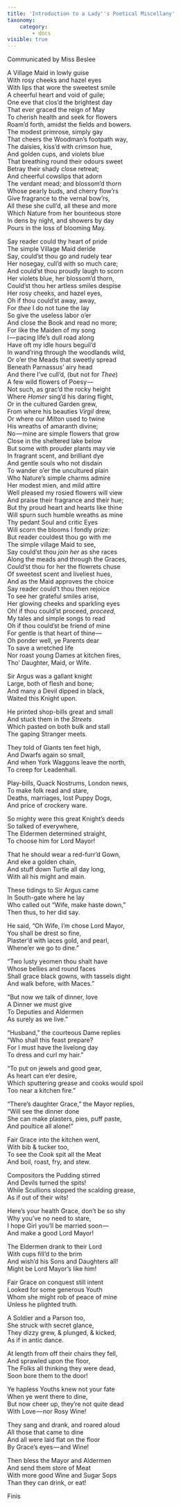 ```yaml
---
title: 'Introduction to a Lady''s Poetical Miscellany'
taxonomy:
    category:
        - docs
visible: true
---
```


<div class="author">Communicated by Miss Beslee</div>

A Village Maid in lowly guise  
With rosy cheeks and hazel eyes  
With lips that wore the sweetest smile  
A cheerful heart and void of guile;  
One eve that clos’d the brightest day  
That ever graced the reign of May  
To cherish health and seek for flowers  
Roam’d forth, amidst the fields and bowers.  
The modest primrose, simply gay  
That cheers the Woodman’s footpath way,  
The daisies, kiss’d with crimson hue,  
And golden cups, and violets blue  
That breathing round their odours sweet  
Betray their shady close retreat;  
And cheerful cowslips that adorn  
The verdant mead; and blossom’d thorn  
Whose pearly buds, and cherry flow’rs  
Give fragrance to the vernal bow’rs,  
All these she cull’d, all these and more  
Which Nature from her bounteous store  
In dens by night, and showers by day  
Pours in the loss of blooming May.  
  
Say reader could thy heart of pride  
The simple Village Maid deride  
Say, could’st thou go and rudely tear  
Her nosegay, cull’d with so much care;  
And could’st thou proudly laugh to scorn  
Her violets blue, her blossom’d thorn,  
Could’st thou her artless smiles despise  
Her rosy cheeks, and hazel eyes,  
Oh if thou could’st away, away,  
For *thee* I do not tune the lay  
So give the useless labor o’er  
And close the Book and read no more;  
For like the Maiden of my song  
I — pacing life’s dull road along  
Have oft my idle hours beguil’d  
In wand’ring through the woodlands wild,  
Or o’er the Meads that sweetly spread  
Beneath Parnassus’ airy head  
And there I’ve cull’d, (but not for *Thee*)  
A few wild flowers of Poesy —   
Not such, as grac’d the rocky height  
Where *Homer* sing’d his daring flight,  
Or in the cultured Garden grew,  
From where his beauties *Virgil* drew,  
Or where our *Milton* used to twine  
His wreaths of amaranth divine;  
No — mine are simple flowers that grow  
Close in the sheltered lake below  
But some with prouder plants may vie  
In fragrant scent, and brilliant dye  
And gentle souls who not disdain  
To wander o’er the uncultured plain  
Who Nature’s simple charms admire  
Her modest mien, and mild attire  
Well pleased my rosied flowers will view  
And praise their fragrance and their hue;  
But thy proud heart and hearts like thine  
Will spurn such humble wreaths as mine  
Thy pedant Soul and critic Eyes  
Will scorn the blooms I fondly prize:  
But reader couldest thou go with me  
The simple village Maid to see,  
Say could’st thou *join her* as she races  
Along the meads and through the Graces,  
Could’st thou for her the flowrets chuse  
Of sweetest scent and liveliest hues,  
And as the Maid approves the choice  
Say reader could’t thou then rejoice  
To see her grateful smiles arise,  
Her glowing cheeks and sparkling eyes  
Oh! if thou could’st proceed, *proceed,*  
My tales and simple songs to read  
Oh if thou could’st be friend of mine  
For gentle is that heart of thine —   
Oh ponder well, ye Parents dear  
To save a wretched life  
Nor roast young Dames at kitchen fires,  
Tho’ Daughter, Maid, or Wife.  
  
Sir Argus was a gallant knight  
Large, both of flesh and bone;  
And many a Devil dipped in black,  
Waited this Knight upon.  
  
He printed shop-bills great and small  
And stuck them in the *Streets*  
Which pasted on both bulk and stall  
The gaping Stranger meets.  
  
They told of Giants ten feet high,  
And Dwarfs again so small,  
And when York Waggons leave the north,  
To creep for Leadenhall.  
  
Play-bills, Quack Nostrums, London news,  
To make folk read and stare,  
Deaths, marriages, lost Puppy Dogs,  
And price of crockery ware.  
  
So mighty were this great Knight’s deeds  
So talked of everywhere,  
The Eldermen determined straight,  
To choose him for Lord Mayor!  
  
That he should wear a red-furr’d Gown,  
And eke a golden chain,  
And stuff down Turtle all day long,  
With all his might and main.  
  
These tidings to Sir Argus came  
In South-gate where he lay  
Who called out “Wife, make haste down,”  
Then thus, to her did say.  
  
He said, “Oh Wife, I’m chose Lord Mayor,  
You shall be drest so fine,  
Plaster’d with laces gold, and pearl,  
Whene’er we go to dine.”  
  
“Two lusty yeomen thou shalt have  
Whose bellies and round faces  
Shall grace black gowns, with tassels dight  
And walk before, with Maces.”  
  
“But now we talk of dinner, love  
A Dinner we must give  
To Deputies and Aldermen  
As surely as we live.”  
  
“Husband,” the courteous Dame replies  
“Who shall this feast prepare?  
For I must have the livelong day  
To dress and curl my hair.”  
  
“To put on jewels and good gear,  
As heart can e’er desire,  
Which sputtering grease and cooks would spoil  
Too near a kitchen fire.”  
  
“There’s daughter Grace,” the Mayor replies,  
“Will see the dinner done  
She can make plasters, pies, puff paste,  
And poultice all alone!”  
  
Fair Grace into the kitchen went,  
With bib & tucker too,  
To see the Cook spit all the Meat  
And boil, roast, fry, and stew.  
  
Compositors the Pudding stirred  
And Devils turned the spits!  
While Scullions slopped the scalding grease,  
As if out of their wits!  
  
Here’s your health Grace, don’t be so shy  
Why you’ve no need to stare,  
I hope Girl you’ll be married soon —   
And make a good Lord Mayor!  
  
The Eldermen drank to their Lord  
With cups fill’d to the brim  
And wish’d his Sons and Daughters all!  
Might be Lord Mayor’s like him!  
  
Fair Grace on conquest still intent  
Looked for some generous Youth  
Whom she might rob of peace of mine  
Unless he plighted truth.  
  
A Soldier and a Parson too,  
She struck with secret glance,  
They dizzy grew, & plunged, & kicked,  
As if in antic dance.  
  
At length from off their chairs they fell,  
And sprawled upon the floor,  
The Folks all thinking they were dead,  
Soon bore them to the door!  
  
Ye hapless Youths knew not your fate  
When ye went there to dine,  
But now cheer up, they’re not quite dead  
With Love — nor Rosy Wine!  
  
They sang and drank, and roared aloud  
All those that came to dine  
And all were laid flat on the floor  
By Grace’s eyes — and Wine!  
  
Then bless the Mayor and Aldermen  
And send them store of Meat  
With more good Wine and Sugar Sops  
Than they can drink, or eat!  
  
Finis
